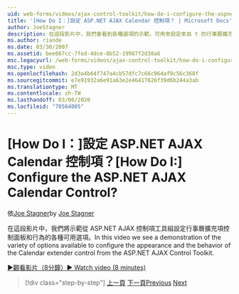 ```yaml
---
uid: web-forms/videos/ajax-control-toolkit/how-do-i-configure-the-aspnet-ajax-calendar-control
title: '[How Do I：]設定 ASP.NET AJAX Calendar 控制項？ | Microsoft Docs'
author: JoeStagner
description: 在這段影片中，我們會看到各種選項的示範，可用來設定來自 t 的行事曆擴充項控制項的外觀和行為。
ms.author: riande
ms.date: 03/30/2007
ms.assetid: bee087cc-7fed-4dce-8b52-19987f2d38a6
msc.legacyurl: /web-forms/videos/ajax-control-toolkit/how-do-i-configure-the-aspnet-ajax-calendar-control
msc.type: video
ms.openlocfilehash: 2d3a4b64f747a4cb57dfc7c66c964af9c56c368f
ms.sourcegitcommit: e7e91932a6e91a63e2e46417626f39d6b244a3ab
ms.translationtype: MT
ms.contentlocale: zh-TW
ms.lasthandoff: 03/06/2020
ms.locfileid: "78564005"
---
```

# <a name="how-do-i-configure-the-aspnet-ajax-calendar-control"></a><span data-ttu-id="ffc6a-104">[How Do I：]設定 ASP.NET AJAX Calendar 控制項？</span><span class="sxs-lookup"><span data-stu-id="ffc6a-104">[How Do I:] Configure the ASP.NET AJAX Calendar Control?</span></span>

<span data-ttu-id="ffc6a-105">依[Joe Stagner](https://github.com/JoeStagner)</span><span class="sxs-lookup"><span data-stu-id="ffc6a-105">by [Joe Stagner](https://github.com/JoeStagner)</span></span>

<span data-ttu-id="ffc6a-106">在這段影片中，我們將示範從 ASP.NET AJAX 控制項工具組設定行事曆擴充項控制面板和行為的各種可用選項。</span><span class="sxs-lookup"><span data-stu-id="ffc6a-106">In this video we see a demonstration of the variety of options available to configure the appearance and the behavior of the Calendar extender control from the ASP.NET AJAX Control Toolkit.</span></span>

[<span data-ttu-id="ffc6a-107">&#9654;觀看影片（8分鐘）</span><span class="sxs-lookup"><span data-stu-id="ffc6a-107">&#9654; Watch video (8 minutes)</span></span>](https://channel9.msdn.com/Blogs/ASP-NET-Site-Videos/how-do-i-configure-the-aspnet-ajax-calendar-control)

> [!div class="step-by-step"]
> <span data-ttu-id="ffc6a-108">[上一頁](how-do-i-use-the-aspnet-ajax-autocomplete-control.md)
> [下一頁](how-do-i-use-the-aspnet-ajax-dropdown-control.md)</span><span class="sxs-lookup"><span data-stu-id="ffc6a-108">[Previous](how-do-i-use-the-aspnet-ajax-autocomplete-control.md)
[Next](how-do-i-use-the-aspnet-ajax-dropdown-control.md)</span></span>
